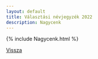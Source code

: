 ```yaml
---
layout: default
title: Választási névjegyzék 2022
description: Nagycenk
---
```


{% include Nagycenk.html %}

[Vissza](./)